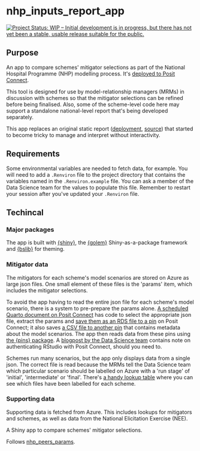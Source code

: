 # nhp_inputs_report_app

<!-- badges: start -->
[![Project Status: WIP – Initial development is in progress, but there has not yet been a stable, usable release suitable for the public.](https://www.repostatus.org/badges/latest/wip.svg)](https://www.repostatus.org/#wip)

<!-- badges: end -->

## Purpose

An app to compare schemes' mitigator selections as part of the National Hospital Programme (NHP) modelling process. It's [deployed to Posit Connect](https://connect.strategyunitwm.nhs.uk/nhp/mitigator-comparisons/).

This tool is designed for use by model-relationship managers (MRMs) in discussion with schemes so that the mitigator selections can be refined before being finalised. Also, some of the scheme-level code here may support a standalone national-level report that's being developed separately.

This app replaces an original static report ([deployment](https://connect.strategyunitwm.nhs.uk/nhp/mitigators-comparison-report), [source](https://github.com/The-Strategy-Unit/nhp_peers_params)) that started to become tricky to manage and interpret without interactivity.

## Requirements

Some environmental variables are needed to fetch data, for example. You will need to add a `.Renviron` file to the project directory that contains the variables named in the `.Renviron.example` file. You can ask a member of the Data Science team for the values to populate this file. Remember to restart your session after you've updated your `.Renviron` file.

## Techincal

### Major packages

The app is built with [{shiny}](https://shiny.posit.co/), the [{golem}](https://thinkr-open.github.io/golem/) Shiny-as-a-package framework and [{bslib}](https://rstudio.github.io/bslib/) for theming.

### Mitigator data

The mitigators for each scheme's model scenarios are stored on Azure as large json files. One small element of these files is the 'params' item, which includes the mitigator selections.

To avoid the app having to read the entire json file for each scheme's model scenario, there is a system to pre-prepare the params alone. [A scheduled Quarto document on Posit Connect](https://connect.strategyunitwm.nhs.uk/nhp/tagged-runs-params-report/) has code to select the appropriate json file, extract the params and [save them as an RDS file to a pin](https://connect.strategyunitwm.nhs.uk/content/32c7f642-e420-448d-b888-bf655fc8fa8b/) on Posit Connect; it also saves [a CSV file to another pin](https://connect.strategyunitwm.nhs.uk/content/811dbaf9-18fe-43aa-bf8e-06b0df66004e/) that contains metadata about the model scenarios. The app then reads data from these pins using [the {pins} package](https://pins.rstudio.com/). A [blogpost by the Data Science team](https://the-strategy-unit.github.io/data_science/blogs/posts/2024-05-22-storing-data-safely/#posit-connect-pins) contains note on authenticating RStudio with Posit Connect, should you need to.

Schemes run many scenarios, but the app only displays data from a single json. The correct file is read because the MRMs tell the Data Science team which particular scenario should be labelled on Azure with a 'run stage' of 'initial', 'intermediate' or 'final'. There's [a handy lookup table](https://connect.strategyunitwm.nhs.uk/nhp/tagged_runs/nhp-tagged-runs.html) where you can see which files have been labelled for each scheme.

### Supporting data

Supporting data is fetched from Azure. This includes lookups for mitigators and schemes, as well as data from the National Elicitation Exercise (NEE).










A Shiny app to compare schemes' mitigator selections.

Follows [nhp_peers_params](https://github.com/The-Strategy-Unit/nhp_peers_params).
